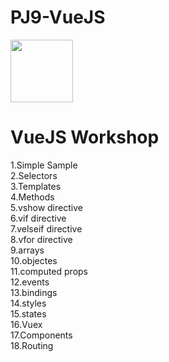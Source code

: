 # PJ9-VueJS
<img src="https://vuejs.org/images/logo.png"  height="100">

<h1>VueJS Workshop</h1>

1.Simple Sample <br>
2.Selectors <br>
3.Templates <br>
4.Methods <br>
5.vshow directive <br>
6.vif directive <br>
7.velseif directive <br>
8.vfor directive <br>
9.arrays <br>
10.objectes <br>
11.computed props <br>
12.events <br>
13.bindings <br>
14.styles <br>
15.states <br>
16.Vuex <br>
17.Components <br>
18.Routing <br>
